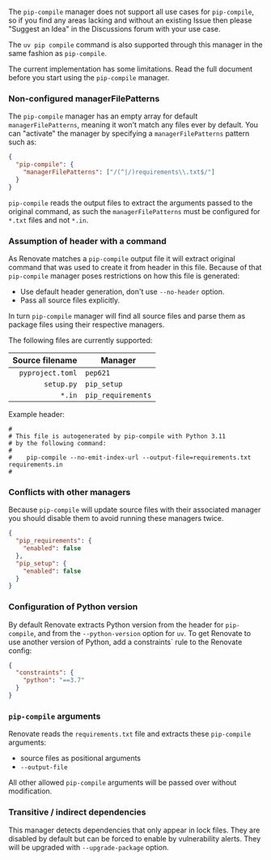 The `pip-compile` manager does not support all use cases for `pip-compile`, so if you find any areas lacking and without an existing Issue then please "Suggest an Idea" in the Discussions forum with your use case.

The `uv pip compile` command is also supported through this manager in the same fashion as `pip-compile`.

The current implementation has some limitations.
Read the full document before you start using the `pip-compile` manager.

### Non-configured managerFilePatterns

The `pip-compile` manager has an empty array for default `managerFilePatterns`, meaning it won't match any files ever by default.
You can "activate" the manager by specifying a `managerFilePatterns` pattern such as:

```json
{
  "pip-compile": {
    "managerFilePatterns": ["/(^|/)requirements\\.txt$/"]
  }
}
```

`pip-compile` reads the output files to extract the arguments passed to the original command, as such the `managerFilePatterns` must be configured for `*.txt` files and not `*.in`.

### Assumption of header with a command

As Renovate matches a `pip-compile` output file it will extract original command that was used to create it from header in this file.
Because of that `pip-compile` manager poses restrictions on how this file is generated:

- Use default header generation, don't use `--no-header` option.
- Pass all source files explicitly.

In turn `pip-compile` manager will find all source files and parse them as package files using their respective managers.

The following files are currently supported:

|  Source filename | Manager            |
| ---------------: | ------------------ |
| `pyproject.toml` | `pep621`           |
|       `setup.py` | `pip_setup`        |
|           `*.in` | `pip_requirements` |

Example header:

```
#
# This file is autogenerated by pip-compile with Python 3.11
# by the following command:
#
#    pip-compile --no-emit-index-url --output-file=requirements.txt requirements.in
#
```

### Conflicts with other managers

Because `pip-compile` will update source files with their associated manager you should disable them to avoid running these managers twice.

```json
{
  "pip_requirements": {
    "enabled": false
  },
  "pip_setup": {
    "enabled": false
  }
}
```

### Configuration of Python version

By default Renovate extracts Python version from the header for `pip-compile`, and from the `--python-version` option for `uv`.
To get Renovate to use another version of Python, add a constraints` rule to the Renovate config:

```json
{
  "constraints": {
    "python": "==3.7"
  }
}
```

### `pip-compile` arguments

Renovate reads the `requirements.txt` file and extracts these `pip-compile` arguments:

- source files as positional arguments
- `--output-file`

All other allowed `pip-compile` arguments will be passed over without modification.

### Transitive / indirect dependencies

This manager detects dependencies that only appear in lock files.
They are disabled by default but can be forced to enable by vulnerability alerts.
They will be upgraded with `--upgrade-package` option.
